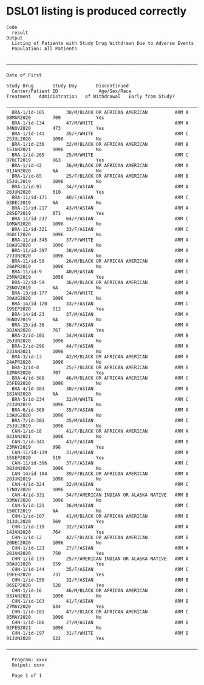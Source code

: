 # DSL01 listing is produced correctly

    Code
      result
    Output
      Listing of Patients with Study Drug Withdrawn Due to Adverse Events
      Population: All Patients
      
      ——————————————————————————————————————————————————————————————————————————————————————————————————————————————————————————
                                                                              Date of First                                     
                                                                                Study Drug       Study Day       Discontinued   
      Center/Patient ID               Age/Sex/Race                Treatment   Administration   of Withdrawal   Early from Study?
      ——————————————————————————————————————————————————————————————————————————————————————————————————————————————————————————
      BRA-1/id-105        38/M/BLACK OR AFRICAN AMERICAN          ARM A       08MAR2020        709             Yes              
      BRA-1/id-134        47/M/WHITE                              ARM A       04NOV2020        473             Yes              
      BRA-1/id-141        35/F/WHITE                              ARM C       25JUL2020        1096            No               
      BRA-1/id-236        32/M/BLACK OR AFRICAN AMERICAN          ARM B       15JAN2021        1096            No               
      BRA-1/id-265        25/M/WHITE                              ARM C       07OCT2019        863             Yes              
      BRA-1/id-42         36/M/BLACK OR AFRICAN AMERICAN          ARM A       01JAN2020        NA              No               
      BRA-1/id-65         25/F/BLACK OR AFRICAN AMERICAN          ARM B       15JUL2019        1096            No               
      BRA-1/id-93         34/F/ASIAN                              ARM A       20JUN2020        610             Yes              
      BRA-11/id-171       40/F/ASIAN                              ARM C       03DEC2019        NA              No               
      BRA-11/id-217       43/M/ASIAN                              ARM A       28SEP2019        871             Yes              
      BRA-11/id-237       64/F/ASIAN                              ARM C       10MAR2020        1096            No               
      BRA-11/id-321       33/F/ASIAN                              ARM C       06OCT2020        1096            No               
      BRA-11/id-345       37/F/WHITE                              ARM A       18AUG2020        1096            No               
      BRA-11/id-397       38/M/ASIAN                              ARM A       27JUN2020        1096            No               
      BRA-11/id-50        26/M/BLACK OR AFRICAN AMERICAN          ARM A       28APR2019        1096            No               
      BRA-11/id-9         40/M/ASIAN                              ARM C       25MAR2019        1056            Yes              
      BRA-12/id-59        36/M/BLACK OR AFRICAN AMERICAN          ARM B       25NOV2019        NA              No               
      BRA-13/id-177       24/M/WHITE                              ARM A       30AUG2020        1096            No               
      BRA-14/id-120       33/F/ASIAN                              ARM C       19SEP2020        512             Yes              
      BRA-14/id-23        37/M/ASIAN                              ARM A       06NOV2019        NA              No               
      BRA-15/id-36        38/F/ASIAN                              ARM A       08JAN2020        767             Yes              
      BRA-2/id-101        34/M/ASIAN                              ARM B       26JUN2020        1096            No               
      BRA-2/id-296        44/F/ASIAN                              ARM A       22JAN2021        1096            No               
      BRA-3/id-13         42/M/BLACK OR AFRICAN AMERICAN          ARM B       24APR2020        1096            No               
      BRA-3/id-8          25/F/BLACK OR AFRICAN AMERICAN          ARM B       12MAR2020        707             Yes              
      BRA-4/id-368        46/M/BLACK OR AFRICAN AMERICAN          ARM C       25FEB2020        1096            No               
      BRA-4/id-383        30/F/ASIAN                              ARM B       18JAN2020        NA              No               
      BRA-5/id-234        32/M/WHITE                              ARM C       22JUN2019        1096            No               
      BRA-6/id-369        35/F/ASIAN                              ARM A       13AUG2020        1096            No               
      BRA-7/id-301        35/M/ASIAN                              ARM C       25JUL2019        1096            No               
      CAN-1/id-18         41/F/BLACK OR AFRICAN AMERICAN          ARM A       02JAN2021        1096            No               
      CAN-1/id-341        43/F/ASIAN                              ARM B       23MAY2019        998             Yes              
      CAN-11/id-139       31/M/ASIAN                              ARM A       15SEP2020        519             Yes              
      CAN-11/id-306       37/F/ASIAN                              ARM C       08JUN2020        1096            No               
      CAN-14/id-104       39/F/BLACK OR AFRICAN AMERICAN          ARM A       28JUN2019        1096            No               
      CAN-4/id-324        32/M/ASIAN                              ARM C       17NOV2020        1096            No               
      CAN-4/id-331        34/F/AMERICAN INDIAN OR ALASKA NATIVE   ARM B       03MAY2020        1096            No               
      CAN-5/id-121        36/M/ASIAN                              ARM C       15OCT2019        NA              No               
      CHN-1/id-107        41/M/BLACK OR AFRICAN AMERICAN          ARM B       31JUL2020        569             Yes              
      CHN-1/id-119        32/F/ASIAN                              ARM A       14JAN2020        764             Yes              
      CHN-1/id-12         42/F/BLACK OR AFRICAN AMERICAN          ARM B       20DEC2020        1096            No               
      CHN-1/id-123        27/F/ASIAN                              ARM A       28JAN2020        750             Yes              
      CHN-1/id-133        25/F/AMERICAN INDIAN OR ALASKA NATIVE   ARM A       08AUG2020        559             Yes              
      CHN-1/id-144        35/F/ASIAN                              ARM C       19FEB2020        731             Yes              
      CHN-1/id-156        32/F/ASIAN                              ARM B       06SEP2020        528             Yes              
      CHN-1/id-16         46/M/BLACK OR AFRICAN AMERICAN          ARM C       03JAN2021        1096            No               
      CHN-1/id-163        41/F/ASIAN                              ARM B       27MAY2020        634             Yes              
      CHN-1/id-181        47/F/BLACK OR AFRICAN AMERICAN          ARM C       05MAY2020        1096            No               
      CHN-1/id-186        27/M/ASIAN                              ARM B       02FEB2021        1096            No               
      CHN-1/id-197        31/F/WHITE                              ARM B       01JUN2020        622             Yes              
      ——————————————————————————————————————————————————————————————————————————————————————————————————————————————————————————
      
      Program: xxxx
      Output: xxxx
      
      Page 1 of 1

